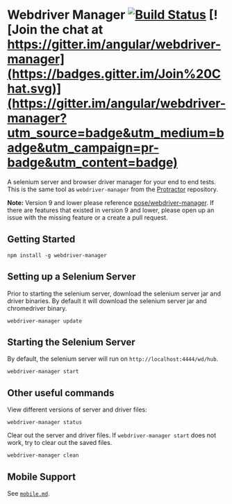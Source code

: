 
Webdriver Manager [![Build Status](https://travis-ci.org/angular/webdriver-manager.png?branch=master)](https://travis-ci.org/angular/webdriver-manager) [![Join the chat at https://gitter.im/angular/webdriver-manager](https://badges.gitter.im/Join%20Chat.svg)](https://gitter.im/angular/webdriver-manager?utm_source=badge&utm_medium=badge&utm_campaign=pr-badge&utm_content=badge)
=================

A selenium server and browser driver manager for your end to end tests. This is the same tool as `webdriver-manager` from the [Protractor](https://github.com/angular/protractor) repository.

**Note:** Version 9 and lower please reference [pose/webdriver-manager](https://github.com/pose/webdriver-manager). If there are features that existed in version 9 and lower, please open up an issue with the missing feature or a create a pull request.

Getting Started
---------------

```
npm install -g webdriver-manager
```

Setting up a Selenium Server
----------------------------

Prior to starting the selenium server, download the selenium server jar and driver binaries. By default it will download the selenium server jar and chromedriver binary.

```
webdriver-manager update
```

Starting the Selenium Server
----------------------------

By default, the selenium server will run on `http://localhost:4444/wd/hub`.


```
webdriver-manager start
```

Other useful commands
---------------------

View different versions of server and driver files:

```
webdriver-manager status
```

Clear out the server and driver files. If `webdriver-manager start` does not work, try to clear out the saved files.

```
webdriver-manager clean
```

Mobile Support
--------------

See [`mobile.md`](mobile.md).
